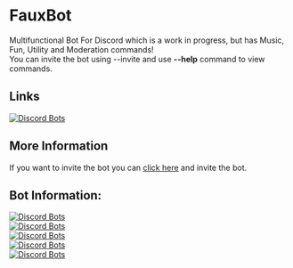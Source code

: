 # FauxBot
Multifunctional Bot For Discord which is a work in progress, but has Music, Fun, Utility and Moderation commands!<br />
You can invite the bot using --invite and use **--help** command to view commands.<br />


## Links
[![Discord Bots](https://discordbots.org/api/widget/447972712795865088.svg)](https://discordbots.org/bot/447972712795865088)

## More Information
If you want to invite the bot you can [click here](https://discordapp.com/api/oauth2/authorize?client_id=447972712795865088&permissions=2146954487&scope=bot) and invite the bot.<br />

## Bot Information:
[![Discord Bots](https://discordbots.org/api/widget/status/447972712795865088.svg)](https://discordbots.org/bot/447972712795865088) <br />
[![Discord Bots](https://discordbots.org/api/widget/servers/447972712795865088.svg)](https://discordbots.org/bot/447972712795865088) <br />
[![Discord Bots](https://discordbots.org/api/widget/upvotes/447972712795865088.svg)](https://discordbots.org/bot/447972712795865088) <br />
[![Discord Bots](https://discordbots.org/api/widget/lib/447972712795865088.svg)](https://discordbots.org/bot/447972712795865088) <br />
[![Discord Bots](https://discordbots.org/api/widget/owner/447972712795865088.svg)](https://discordbots.org/bot/447972712795865088)